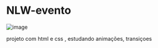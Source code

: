 # NLW-evento
![image](https://user-images.githubusercontent.com/94570280/224504049-c023a1c6-8916-4492-a64e-391a6c645169.png)

 projeto com html e css , estudando animações, transiçoes

